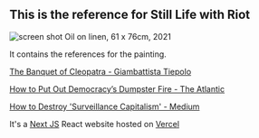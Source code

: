## This is the reference for Still Life with Riot

![screen shot](https://res.cloudinary.com/web-school/image/upload/w_600,q_auto:best/still-life-with-riot/still-life-with-riot-ed_zyejwy.jpg)
Oil on linen, 61 x 76cm, 2021

It contains the references for the painting.

[The Banquet of Cleopatra - Giambattista Tiepolo](https://www.ngv.vic.gov.au/explore/collection/work/4409/)

[How to Put Out Democracy’s Dumpster Fire - The Atlantic](https://www.theatlantic.com/magazine/archive/2021/04/the-internet-doesnt-have-to-be-awful/618079/)

[How to Destroy 'Surveillance Capitalism' - Medium](https://onezero.medium.com/how-to-destroy-surveillance-capitalism-8135e6744d59)

It's a [Next JS](https://nextjs.org/) React website hosted on [Vercel](https://vercel.com/)
